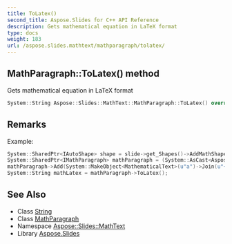 ```yaml
---
title: ToLatex()
second_title: Aspose.Slides for C++ API Reference
description: Gets mathematical equation in LaTeX format
type: docs
weight: 183
url: /aspose.slides.mathtext/mathparagraph/tolatex/
---
```

## MathParagraph::ToLatex() method


Gets mathematical equation in LaTeX format

```cpp
System::String Aspose::Slides::MathText::MathParagraph::ToLatex() override
```

## Remarks


Example: 
```cpp
System::SharedPtr<IAutoShape> shape = slide->get_Shapes()->AddMathShape(x, y, width, height);
System::SharedPtr<IMathParagraph> mathParagraph = (System::AsCast<Aspose::Slides::MathText::MathPortion>(shape->get_TextFrame()->get_Paragraph(0)->get_Portion(0)))->get_MathParagraph();
mathParagraph->Add(System::MakeObject<MathematicalText>(u"a")->Join(u"+")->Join(System::MakeObject<MathematicalText>(u"b")->Join(u"=")->Join(System::MakeObject<MathematicalText>(u"c"))));
System::String mathLatex = mathParagraph->ToLatex();
```

## See Also

* Class [String](../../../system/string/)
* Class [MathParagraph](../)
* Namespace [Aspose::Slides::MathText](../../)
* Library [Aspose.Slides](../../../)